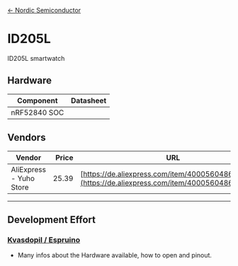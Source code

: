 [<- Nordic Semiconductor](.)

# ID205L
ID205L smartwatch

## Hardware

| Component | Datasheet |
|-|-|
| nRF52840 SOC |  |

## Vendors

| Vendor | Price | URL |
|-|-:|-|
| AliExpress - Yuho Store | 25.39 | [https://de.aliexpress.com/item/4000560486681.html](https://de.aliexpress.com/item/4000560486681.html) |

___
## Development Effort
### [Kvasdopil / Espruino](https://github.com/kvasdopil/id205l) 
- Many infos about the Hardware available, how to open and pinout.
